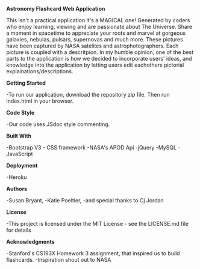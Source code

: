 **Astronomy Flashcard Web Application**

This isn't a practical application it's a  MAGICAL one!
Generated by coders who enjoy learning, viewing and are passionate about The Universe. Share a moment in spacetime to appreciate your roots and marvel at gorgeous galaxies, nebulas, pulsars, supernovas and much more. These pictures have been captured by NASA satelites and astrophotographers. Each picture is coupled with a descritpion. 
In my humble opinion, one of the best parts to the application is how we decided to incorporate users' ideas, and knowledge into the application by letting users edit eachothers pictorial explainations/descriptions.

**Getting Started**

-To run our application, download the repository zip file. Then run index.html in your browser.

**Code Style**

-Our code uses JSdoc style commenting.


**Built With**

-Bootstrap V3 - CSS framework
-NASA's APOD Api 
-jQuery
-MySQL
-JavaScript

**Deployment**

-Heroku


**Authors**

-Susan Bryant,
-Katie Poeltler,
-and special thanks to Cj Jordan

**License**

-This project is licensed under the MIT License - see the LICENSE.md file for details

**Acknowledgments**

-Stanford's CS193X Homework 3 assignment, that inspired us to build flashcards. 
-Inspiration shout out to NASA


